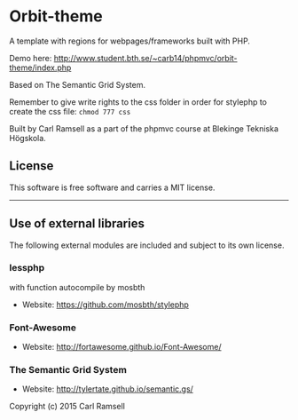 Orbit-theme
==================
 
A template with regions for webpages/frameworks built with PHP.

Demo here: http://www.student.bth.se/~carb14/phpmvc/orbit-theme/index.php

Based on The Semantic Grid System.

Remember to give write rights to the css folder in order for stylephp to create the css file: `chmod 777 css`
 
Built by Carl Ramsell as a part of the phpmvc course at Blekinge Tekniska Högskola.
 
License 
------------------
 
This software is free software and carries a MIT license.
 
------------------

Use of external libraries
-----------------------------------

The following external modules are included and subject to its own license.

### lessphp
with function autocompile by mosbth
* Website: https://github.com/mosbth/stylephp

### Font-Awesome
* Website: http://fortawesome.github.io/Font-Awesome/

### The Semantic Grid System
* Website: http://tylertate.github.io/semantic.gs/


 
Copyright (c) 2015 Carl Ramsell